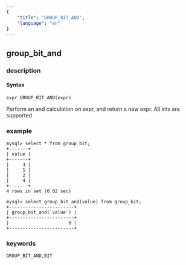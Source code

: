 ```yaml
---
{
    "title": "GROUP_BIT_AND",
    "language": "en"
}
---
```


## group_bit_and
### description
#### Syntax

`expr GROUP_BIT_AND(expr)`

Perform an and calculation on expr, and return a new expr.
All ints are supported

### example

```
mysql> select * from group_bit;
+-------+
| value |
+-------+
|     3 |
|     1 |
|     2 |
|     4 |
+-------+
4 rows in set (0.02 sec)

mysql> select group_bit_and(value) from group_bit;
+------------------------+
| group_bit_and(`value`) |
+------------------------+
|                      0 |
+------------------------+
```

### keywords

    GROUP_BIT_AND,BIT

